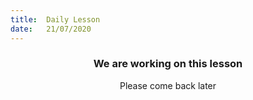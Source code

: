 ```yaml
---
title:  Daily Lesson
date:   21/07/2020
---
```


### <center>We are working on this lesson</center>
<center>Please come back later</center>